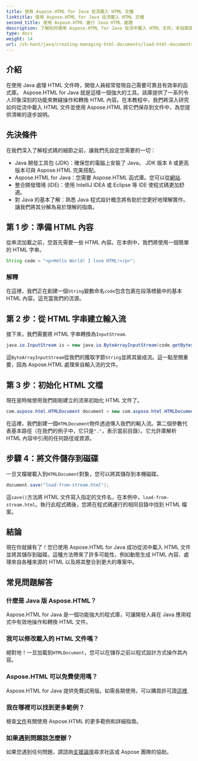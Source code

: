 ```yaml
---
title: 使用 Aspose.HTML for Java 從流載入 HTML 文檔
linktitle: 使用 Aspose.HTML for Java 從流載入 HTML 文檔
second_title: 使用 Aspose.HTML 進行 Java HTML 處理
description: 了解如何使用 Aspose.HTML for Java 從流中載入 HTML 文件。本指南提供了無縫 HTML 操作的逐步教學。
type: docs
weight: 14
url: /zh-hant/java/creating-managing-html-documents/load-html-documents-from-stream/
---
```

## 介紹
在使用 Java 處理 HTML 文件時，開發人員經常發現自己需要可靠且有效率的函式庫。 Aspose.HTML for Java 就是這樣一個強大的工具。該庫提供了一系列令人印象深刻的功能來無縫操作和轉換 HTML 內容。在本教程中，我們將深入研究如何從流中載入 HTML 文件並使用 Aspose.HTML 將它們保存到文件中，為您提供清晰的逐步說明。
## 先決條件
在我們深入了解程式碼的細節之前，讓我們先設定您需要的一切：
- Java 開發工具包 (JDK)：確保您的電腦上安裝了 Java。 JDK 版本 8 或更高版本可與 Aspose.HTML 完美搭配。
-  Aspose.HTML for Java：您需要 Aspose.HTML 函式庫。您可以從[網站](https://releases.aspose.com/html/java/).
- 整合開發環境 (IDE)：使用 IntelliJ IDEA 或 Eclipse 等 IDE 使程式碼更加舒適。 
- 對 Java 的基本了解：熟悉 Java 程式設計概念將有助於您更好地理解實作。
讓我們將其分解為易於理解的指南。
## 第 1 步：準備 HTML 內容
從串流加載之前，您首先需要一些 HTML 內容。在本例中，我們將使用一個簡單的 HTML 字串。
```java
String code = "<p>Hello World! I love HTML!</p>";
```
### 解釋
在這裡，我們正在創建一個`String`變數命名`code`包含包裹在段落標籤中的基本 HTML 內容。這充當我們的流源。
## 第 2 步：從 HTML 字串建立輸入流
接下來，我們需要將 HTML 字串轉換為`InputStream`.
```java
java.io.InputStream is = new java.io.ByteArrayInputStream(code.getBytes());
```

這`ByteArrayInputStream`從我們的獲取字節`String`並將其變成流。這一點至關重要，因為 Aspose.HTML 處理來自輸入流的文件。
## 第 3 步：初始化 HTML 文檔
現在是時候使用我們剛剛建立的流來初始化 HTML 文件了。
```java
com.aspose.html.HTMLDocument document = new com.aspose.html.HTMLDocument(is, ".");
```

在這裡，我們創建一個`HTMLDocument`物件透過傳入我們的輸入流。第二個參數代表基本路徑（在我們的例子中，它只是`"."`，表示當前目錄）。它允許庫解析 HTML 內容中引用的任何路徑或資源。
## 步驟 4：將文件儲存到磁碟
一旦文檔被載入到`HTMLDocument`對象，您可以將其儲存到本機磁碟。
```java
document.save("load-from-stream.html");
```

這`save()`方法將 HTML 文件寫入指定的文件名，在本例中，`load-from-stream.html`。執行此程式碼後，您將在程式碼運行的相同目錄中找到 HTML 檔案。
## 結論
現在你就擁有了！您已使用 Aspose.HTML for Java 成功從流中載入 HTML 文件並將其儲存到磁碟。這種方法帶來了許多可能性，例如動態生成 HTML 內容、處理來自各種來源的 HTML 以及將其整合到更大的專案中。

## 常見問題解答
### 什麼是 Java 版 Aspose.HTML？
Aspose.HTML for Java 是一個功能強大的程式庫，可讓開發人員在 Java 應用程式中有效地操作和轉換 HTML 文件。
### 我可以修改載入的 HTML 文件嗎？
絕對地！一旦加載到`HTMLDocument`，您可以在儲存之前以程式設計方式操作其內容。
### Aspose.HTML 可以免費使用嗎？
 Aspose.HTML for Java 提供免費試用版。如需長期使用，可以購買許可證[這裡](https://purchase.aspose.com/buy).
### 我在哪裡可以找到更多範例？
檢查[文件](https://reference.aspose.com/html/java/)有關使用 Aspose.HTML 的更多範例和詳細指南。
### 如果遇到問題該怎麼辦？
如果您遇到任何問題，請諮詢[支援論壇](https://forum.aspose.com/c/html/29)尋求社區或 Aspose 團隊的協助。